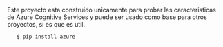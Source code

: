 Este proyecto esta construido unicamente para probar las caracteristicas de Azure Cognitive Services y puede ser usado como base para otros proyectos, si es que es util.

       $ pip install azure